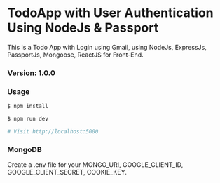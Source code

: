 # TodoApp with User Authentication Using NodeJs & Passport
This is a Todo App with Login using Gmail, using NodeJs, ExpressJs, PassportJs, Mongoose, ReactJS for Front-End.

### Version: 1.0.0

### Usage

```sh
$ npm install
```

```sh
$ npm run dev

# Visit http://localhost:5000
```

### MongoDB

Create a .env file for your MONGO_URI, GOOGLE_CLIENT_ID, GOOGLE_CLIENT_SECRET, COOKIE_KEY.
